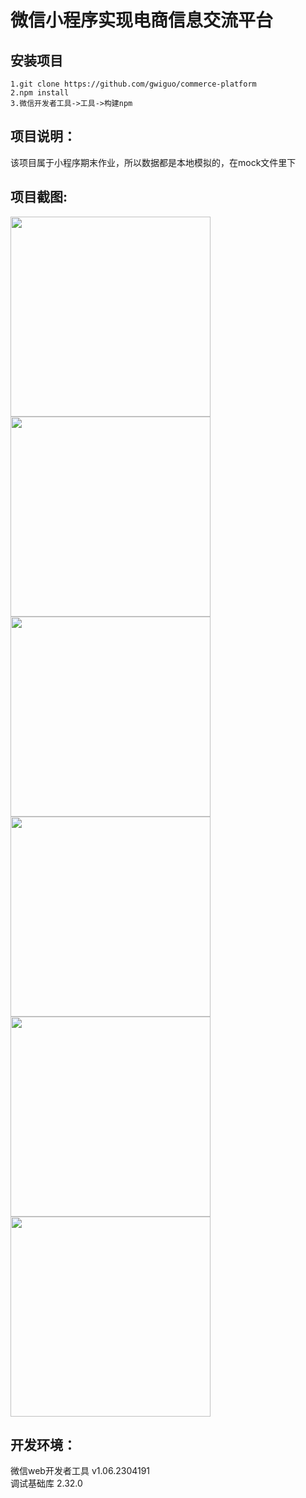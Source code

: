 # 微信小程序实现电商信息交流平台
## 安装项目
```
1.git clone https://github.com/gwiguo/commerce-platform  
2.npm install
3.微信开发者工具->工具->构建npm
```
## 项目说明：
该项目属于小程序期末作业，所以数据都是本地模拟的，在mock文件里下

## 项目截图:

<img src="https://github.com/gwiguo/commerce-platform/blob/master/screenshot/Snipaste_2023-06-22_22-51-16.png" width="320px" style="display:inline;">

<img src="https://github.com/gwiguo/commerce-platform/blob/master/screenshot/Snipaste_2023-06-22_22-51-25.png" width="320px" style="display:inline;">

<img src="https://github.com/gwiguo/commerce-platform/blob/master/screenshot/Snipaste_2023-06-22_22-51-33.png" width="320px" style="display:inline;">

<img src="https://github.com/gwiguo/commerce-platform/blob/master/screenshot/Snipaste_2023-06-22_22-51-43.png" width="320px" style="display:inline;"> 

<img src="https://github.com/gwiguo/commerce-platform/blob/master/screenshot/Snipaste_2023-06-22_22-51-51.png" width="320px" style="display:inline;"> 

<img src="https://github.com/gwiguo/commerce-platform/blob/master/screenshot/Snipaste_2023-06-22_22-52-01.png" width="320px" style="display:inline;"> 

## 开发环境：
微信web开发者工具 v1.06.2304191  
调试基础库 2.32.0
